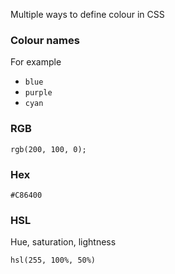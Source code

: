 Multiple ways to define colour in CSS

### Colour names
For example
- `blue`
- `purple`
- `cyan`

### RGB

```
rgb(200, 100, 0);
```

### Hex

```
#C86400
```

### HSL
Hue, saturation, lightness
```
hsl(255, 100%, 50%)
```